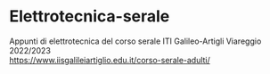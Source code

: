# Elettrotecnica-serale

Appunti di elettrotecnica del corso serale ITI Galileo-Artigli Viareggio 2022/2023  
https://www.iisgalileiartiglio.edu.it/corso-serale-adulti/
